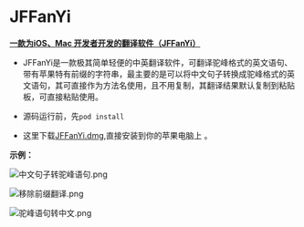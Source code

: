 # JFFanYi

**[一款为iOS、Mac 开发者开发的翻译软件（JFFanYi）](http://www.jianshu.com/p/bf8132e21a8f)**

*	JFFanYi是一款极其简单轻便的中英翻译软件，可翻译驼峰格式的英文语句、带有苹果特有前缀的字符串，最主要的是可以将中文句子转换成驼峰格式的英文语句，其可直接作为方法名使用，且不用复制，其翻译结果默认复制到粘贴板，可直接粘贴使用。

*	源码运行前，先`pod install` 

*	这里下载[JFFanYi.dmg](https://pan.baidu.com/s/1kVfZasB),直接安装到你的苹果电脑上 。

**示例：**

![中文句子转驼峰语句.png](http://upload-images.jianshu.io/upload_images/1707533-3803f5c2a37aa9e9.png?imageMogr2/auto-orient/strip%7CimageView2/2/w/1240)

![移除前缀翻译.png](http://upload-images.jianshu.io/upload_images/1707533-b7d66954bc19fa8b.png?imageMogr2/auto-orient/strip%7CimageView2/2/w/1240)

![驼峰语句转中文.png](http://upload-images.jianshu.io/upload_images/1707533-e2bf20d41b859f6d.png?imageMogr2/auto-orient/strip%7CimageView2/2/w/1240)
